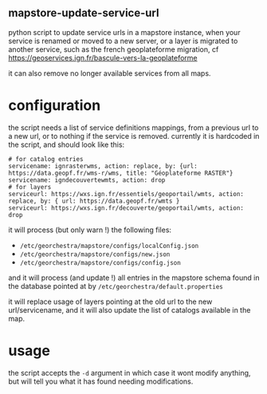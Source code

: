 ## mapstore-update-service-url

python script to update service urls in a mapstore instance, when your service
is renamed or moved to a new server, or a layer is migrated to another service,
such as the french geoplateforme migration, cf
https://geoservices.ign.fr/bascule-vers-la-geoplateforme

it can also remove no longer available services from all maps.
# configuration

the script needs a list of service definitions mappings, from a previous url to
a new url, or to nothing if the service is removed.  currently it is hardcoded
in the script, and should look like this:
```
# for catalog entries
servicename: ignrasterwms, action: replace, by: {url: https://data.geopf.fr/wms-r/wms, title: "Géoplateforme RASTER"}
servicename: igndecouvertewmts, action: drop
# for layers
serviceurl: https://wxs.ign.fr/essentiels/geoportail/wmts, action: replace, by: { url: https://data.geopf.fr/wmts }
serviceurl: https://wxs.ign.fr/decouverte/geoportail/wmts, action: drop
```

it will process (but only warn !) the following files:
- `/etc/georchestra/mapstore/configs/localConfig.json`
- `/etc/georchestra/mapstore/configs/new.json`
- `/etc/georchestra/mapstore/configs/config.json`

and it will process (and update !) all entries in the mapstore schema found in
the database pointed at by `/etc/georchestra/default.properties`

it will replace usage of layers pointing at the old url to the new
url/servicename, and it will also update the list of catalogs available in the
map.

# usage

the script accepts the `-d` argument in which case it wont modify anything, but
will tell you what it has found needing modifications.
